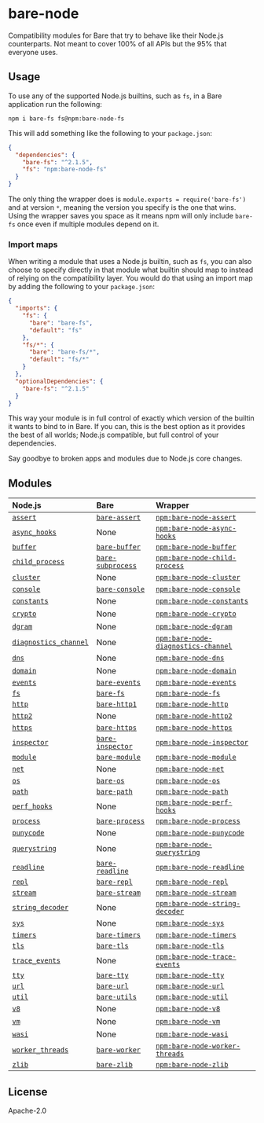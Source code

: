 # bare-node

Compatibility modules for Bare that try to behave like their Node.js counterparts. Not meant to cover 100% of all APIs but the 95% that everyone uses.

## Usage

To use any of the supported Node.js builtins, such as `fs`, in a Bare application run the following:

```
npm i bare-fs fs@npm:bare-node-fs
```

This will add something like the following to your `package.json`:

```json
{
  "dependencies": {
    "bare-fs": "^2.1.5",
    "fs": "npm:bare-node-fs"
  }
}
```

The only thing the wrapper does is `module.exports = require('bare-fs')` and at version `*`, meaning the version you specify is the one that wins. Using the wrapper saves you space as it means npm will only include `bare-fs` once even if multiple modules depend on it.

### Import maps

When writing a module that uses a Node.js builtin, such as `fs`, you can also choose to specify directly in that module what builtin should map to instead of relying on the compatibility layer. You would do that using an import map by adding the following to your `package.json`:

```json
{
  "imports": {
    "fs": {
      "bare": "bare-fs",
      "default": "fs"
    },
    "fs/*": {
      "bare": "bare-fs/*",
      "default": "fs/*"
    }
  },
  "optionalDependencies": {
    "bare-fs": "^2.1.5"
  }
}
```

This way your module is in full control of exactly which version of the builtin it wants to bind to in Bare. If you can, this is the best option as it provides the best of all worlds; Node.js compatible, but full control of your dependencies.

Say goodbye to broken apps and modules due to Node.js core changes.

## Modules

Node.js | Bare | Wrapper
:--- | :--- | :---
[`assert`](https://nodejs.org/api/assert.html) | [`bare-assert`](https://github.com/holepunchto/bare-assert) | [`npm:bare-node-assert`](https://www.npmjs.com/package/bare-node-assert)
[`async_hooks`](https://nodejs.org/api/async_hooks.html) | None | [`npm:bare-node-async-hooks`](https://www.npmjs.com/package/bare-node-async-hooks)
[`buffer`](https://nodejs.org/api/buffer.html) | [`bare-buffer`](https://github.com/holepunchto/bare-buffer) | [`npm:bare-node-buffer`](https://www.npmjs.com/package/bare-node-buffer)
[`child_process`](https://nodejs.org/api/child_process.html) | [`bare-subprocess`](https://github.com/holepunchto/bare-subprocess) | [`npm:bare-node-child-process`](https://www.npmjs.com/package/bare-node-child-process)
[`cluster`](https://nodejs.org/api/cluster.html) | None | [`npm:bare-node-cluster`](https://www.npmjs.com/package/bare-node-cluster)
[`console`](https://nodejs.org/api/console.html) | [`bare-console`](https://github.com/holepunchto/bare-console) | [`npm:bare-node-console`](https://www.npmjs.com/package/bare-node-console)
[`constants`](https://nodejs.org/api/constants.html) | None | [`npm:bare-node-constants`](https://www.npmjs.com/package/bare-node-constants)
[`crypto`](https://nodejs.org/api/crypto.html) | None | [`npm:bare-node-crypto`](https://www.npmjs.com/package/bare-node-crypto)
[`dgram`](https://nodejs.org/api/dgram.html) | None | [`npm:bare-node-dgram`](https://www.npmjs.com/package/bare-node-dgram)
[`diagnostics_channel`](https://nodejs.org/api/diagnostics_channel.html) | None | [`npm:bare-node-diagnostics-channel`](https://www.npmjs.com/package/bare-node-diagnostics-channel)
[`dns`](https://nodejs.org/api/dns.html) | None | [`npm:bare-node-dns`](https://www.npmjs.com/package/bare-node-dns)
[`domain`](https://nodejs.org/api/domain.html) | None | [`npm:bare-node-domain`](https://www.npmjs.com/package/bare-node-domain)
[`events`](https://nodejs.org/api/events.html) | [`bare-events`](https://github.com/holepunchto/bare-events) | [`npm:bare-node-events`](https://www.npmjs.com/package/bare-node-events)
[`fs`](https://nodejs.org/api/fs.html) | [`bare-fs`](https://github.com/holepunchto/bare-fs) | [`npm:bare-node-fs`](https://www.npmjs.com/package/bare-node-fs)
[`http`](https://nodejs.org/api/http.html) | [`bare-http1`](https://github.com/holepunchto/bare-http1) | [`npm:bare-node-http`](https://www.npmjs.com/package/bare-node-http)
[`http2`](https://nodejs.org/api/http2.html) | None | [`npm:bare-node-http2`](https://www.npmjs.com/package/bare-node-http2)
[`https`](https://nodejs.org/api/https.html) | [`bare-https`](https://github.com/holepunchto/bare-https) | [`npm:bare-node-https`](https://www.npmjs.com/package/bare-node-https)
[`inspector`](https://nodejs.org/api/inspector.html) | [`bare-inspector`](https://github.com/holepunchto/bare-inspector) | [`npm:bare-node-inspector`](https://www.npmjs.com/package/bare-node-inspector)
[`module`](https://nodejs.org/api/module.html) | [`bare-module`](https://github.com/holepunchto/bare-module) | [`npm:bare-node-module`](https://www.npmjs.com/package/bare-node-module)
[`net`](https://nodejs.org/api/net.html) | None | [`npm:bare-node-net`](https://www.npmjs.com/package/bare-node-net)
[`os`](https://nodejs.org/api/os.html) | [`bare-os`](https://github.com/holepunchto/bare-os) | [`npm:bare-node-os`](https://www.npmjs.com/package/bare-node-os)
[`path`](https://nodejs.org/api/path.html) | [`bare-path`](https://github.com/holepunchto/bare-path) | [`npm:bare-node-path`](https://www.npmjs.com/package/bare-node-path)
[`perf_hooks`](https://nodejs.org/api/perf_hooks.html) | None | [`npm:bare-node-perf-hooks`](https://www.npmjs.com/package/bare-node-perf-hooks)
[`process`](https://nodejs.org/api/process.html) | [`bare-process`](https://github.com/holepunchto/bare-process) | [`npm:bare-node-process`](https://www.npmjs.com/package/bare-node-process)
[`punycode`](https://nodejs.org/api/punycode.html) | None | [`npm:bare-node-punycode`](https://www.npmjs.com/package/bare-node-punycode)
[`querystring`](https://nodejs.org/api/querystring.html) | None | [`npm:bare-node-querystring`](https://www.npmjs.com/package/bare-node-querystring)
[`readline`](https://nodejs.org/api/readline.html) | [`bare-readline`](https://github.com/holepunchto/bare-readline) | [`npm:bare-node-readline`](https://www.npmjs.com/package/bare-node-readline)
[`repl`](https://nodejs.org/api/repl.html) | [`bare-repl`](https://github.com/holepunchto/bare-repl) | [`npm:bare-node-repl`](https://www.npmjs.com/package/bare-node-repl)
[`stream`](https://nodejs.org/api/stream.html) | [`bare-stream`](https://github.com/holepunchto/bare-stream) | [`npm:bare-node-stream`](https://www.npmjs.com/package/bare-node-stream)
[`string_decoder`](https://nodejs.org/api/string_decoder.html) | None | [`npm:bare-node-string-decoder`](https://www.npmjs.com/package/bare-node-string-decoder)
[`sys`](https://nodejs.org/api/sys.html) | None | [`npm:bare-node-sys`](https://www.npmjs.com/package/bare-node-sys)
[`timers`](https://nodejs.org/api/timers.html) | [`bare-timers`](https://github.com/holepunchto/bare-timers) | [`npm:bare-node-timers`](https://www.npmjs.com/package/bare-node-timers)
[`tls`](https://nodejs.org/api/tls.html) | [`bare-tls`](https://github.com/holepunchto/bare-tls) | [`npm:bare-node-tls`](https://www.npmjs.com/package/bare-node-tls)
[`trace_events`](https://nodejs.org/api/trace_events.html) | None | [`npm:bare-node-trace-events`](https://www.npmjs.com/package/bare-node-trace-events)
[`tty`](https://nodejs.org/api/tty.html) | [`bare-tty`](https://github.com/holepunchto/bare-tty) | [`npm:bare-node-tty`](https://www.npmjs.com/package/bare-node-tty)
[`url`](https://nodejs.org/api/url.html) | [`bare-url`](https://github.com/holepunchto/bare-url) | [`npm:bare-node-url`](https://www.npmjs.com/package/bare-node-url)
[`util`](https://nodejs.org/api/util.html) | [`bare-utils`](https://github.com/holepunchto/bare-utils) | [`npm:bare-node-util`](https://www.npmjs.com/package/bare-node-util)
[`v8`](https://nodejs.org/api/v8.html) | None | [`npm:bare-node-v8`](https://www.npmjs.com/package/bare-node-v8)
[`vm`](https://nodejs.org/api/vm.html) | None | [`npm:bare-node-vm`](https://www.npmjs.com/package/bare-node-vm)
[`wasi`](https://nodejs.org/api/wasi.html) | None | [`npm:bare-node-wasi`](https://www.npmjs.com/package/bare-node-wasi)
[`worker_threads`](https://nodejs.org/api/worker_threads.html) | [`bare-worker`](https://github.com/holepunchto/bare-worker) | [`npm:bare-node-worker-threads`](https://www.npmjs.com/package/bare-node-worker-threads)
[`zlib`](https://nodejs.org/api/zlib.html) | [`bare-zlib`](https://github.com/holepunchto/bare-zlib) | [`npm:bare-node-zlib`](https://www.npmjs.com/package/bare-node-zlib)

## License

Apache-2.0
